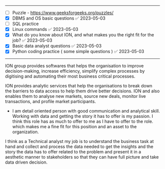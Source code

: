 ----

- [ ] Puzzle - https://www.geeksforgeeks.org/puzzles/
- [x] DBMS and OS basic questions ✅ 2023-05-03
- [ ] SQL practice
- [x] Linux commands ✅ 2023-05-03
- [x] What do you know about ION, and what makes you the right fit for the job? ✅ 2023-05-03
- [x] Basic data analyst questions ✅ 2023-05-03
- [x] Python coding practice ( some simple questions ) ✅ 2023-05-03

---



ION group provides softwares that helps the organisation to improve decision-making, increase efficiency, simplify complex processes by digitising and automating their most business critical processes.

ION provides analytic services that help the organisations to break down the barriers to data access to help them drive better decisions. ION and also enables them to analyse new markets, source new deals, monitor live transactions, and profile market participants.


- I am detail oriented person with good communication and analytical skill. Working with data and getting the story it has to offer is my passion. I think this role has as much to offer to me as I have to offer to the role. which makes me a fine fit for this position and an asset to the organization.


I think as a Technical analyst my job is to understand the business task at hand and collect and process the data needed to get the insights and the story the data has to offer  related to the problem and present it in a aesthetic manner to stakeholders so that they can have full picture and take data driven decision. 